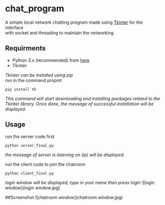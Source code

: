 # chat_program
A simple local network chatting program made using [Tkinter](https://wiki.python.org/moin/TkInter) for the interface  
with socket and threading to maintain the networking

## Requirments
- Python 3.x (recommended) from [here](http://www.pygame.org/download.shtml)
- Tkinter  

_Tkinter can be installed using pip_  
run in the command propmt
```
pip install tk
```
_This command will start downloading and installing packages related to the Tkinter library. Once done, the message of successful installation will be displayed._

## Usage
run the server code first
```
python server_final.py
```
_the message of server is listening on (ip) will be displayed._ 

run the client code to join the chatroom
```
python client_final.py
```
_login window will be displayed, type in your name then press login_
![login window](login window.jpg)

##Screenshot
![chatroom window](chatroom window.jpg)
